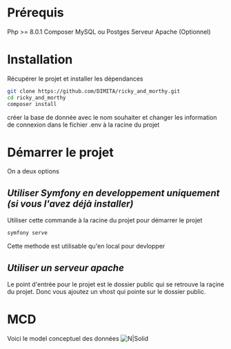 # Prérequis
Php >= 8.0.1
Composer
MySQL ou Postges
Serveur Apache (Optionnel)
# Installation
Récupérer le projet et installer les dépendances
```sh
git clone https://github.com/DIMITA/ricky_and_morthy.git
cd ricky_and_morthy
composer install
```

créer la base de donnée avec le nom souhaiter et changer les information de connexion dans le fichier .env à la racine du projet
# Démarrer le projet
On a deux options
## _Utiliser Symfony en developpement uniquement (si vous l'avez déjà installer)_
Utiliser cette commande à la racine du projet pour démarrer le projet
```sh
symfony serve
```
Cette methode est utilisable qu'en local pour devlopper

## _Utiliser un serveur apache_
Le point d'entrée pour le projet est le dossier public qui se retrouve  la raçine du projet.
Donc vous ajoutez un vhost qui pointe sur le dossier public.


# MCD
Voici le model conceptuel des données
![N|Solid](https://ricky-mcd.surge.sh/MCD.png)

